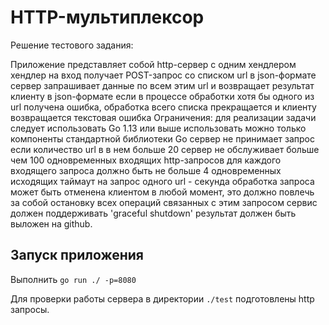 # HTTP-мультиплексор
Решение тестового задания:

Приложение представляет собой http-сервер с одним хендлером
хендлер на вход получает POST-запрос со списком url в json-формате
сервер запрашивает данные по всем этим url и возвращает результат клиенту в json-формате
если в процессе обработки хотя бы одного из url получена ошибка, обработка всего списка прекращается и клиенту возвращается текстовая ошибка Ограничения:
для реализации задачи следует использовать Go 1.13 или выше
использовать можно только компоненты стандартной библиотеки Go
сервер не принимает запрос если количество url в в нем больше 20
сервер не обслуживает больше чем 100 одновременных входящих http-запросов
для каждого входящего запроса должно быть не больше 4 одновременных исходящих
таймаут на запрос одного url - секунда
обработка запроса может быть отменена клиентом в любой момент, это должно повлечь за собой остановку всех операций связанных с этим запросом
сервис должен поддерживать 'graceful shutdown'
результат должен быть выложен на github.

## Запуск приложения
Выполнить `go run ./ -p=8080`

Для проверки работы сервера в директории `./test` подготовлены http запросы.